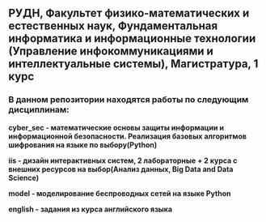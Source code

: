 ## РУДН, Факультет физико-математических и естественных наук, Фундаментальная информатика и информационные технологии (Управление инфокоммуникациями и интеллектуальные системы), Магистратура, 1 курс
### В данном репозитории находятся работы по следующим дисциплинам:
**cyber_sec - математические основы защиты информации и информационной безопасности. Реализация базовых алгоритмов шифрования на языке по выбору(Python)**

**iis - дизайн интерактивных систем, 2 лабораторные + 2 курса с внешних ресурсов на выбор(Анализ данных, Big Data and Data Science)**

**model - моделирование беспроводных сетей на языке Python**

**english - задания из курса английского языка**